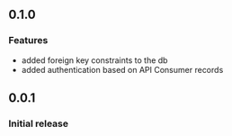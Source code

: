 ## 0.1.0

### Features

  * added foreign key constraints to the db
  * added authentication based on API Consumer records

## 0.0.1

### Initial release
